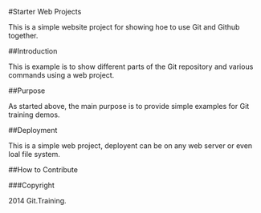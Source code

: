 #Starter Web Projects

This is a simple website project for showing hoe to use Git and Github together.

##Introduction

This is example is to show different parts of the Git repository and various commands using a web project.

##Purpose

As started above, the main purpose is to provide simple examples for Git training demos.

##Deployment

This is a simple web project, deployent can be on any web server or even loal file system.

##How to Contribute

###Copyright

2014 Git.Training.